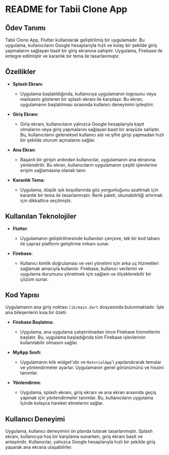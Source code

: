 # README for Tabii Clone App

## Ödev Tanımı

Tabii Clone App, Flutter kullanılarak geliştirilmiş bir uygulamadır. Bu uygulama, kullanıcıların Google hesaplarıyla hızlı ve kolay bir şekilde giriş yapmalarını sağlayan basit bir giriş ekranına sahiptir. Uygulama, Firebase ile entegre edilmiştir ve karanlık bir tema ile tasarlanmıştır.

## Özellikler

- **Splash Ekranı**: 
  - Uygulama başlatıldığında, kullanıcıya uygulamanın logosunu veya markasını gösteren bir splash ekranı ile karşılaşır. Bu ekran, uygulamanın başlatılması sırasında kullanıcı deneyimini iyileştirir.

- **Giriş Ekranı**: 
  - Giriş ekranı, kullanıcıların yalnızca Google hesaplarıyla kayıt olmalarını veya giriş yapmalarını sağlayan basit bir arayüze sahiptir. Bu, kullanıcıların geleneksel kullanıcı adı ve şifre girişi yapmadan hızlı bir şekilde oturum açmalarını sağlar.

- **Ana Ekran**: 
  - Başarılı bir girişin ardından kullanıcılar, uygulamanın ana ekranına yönlendirilir. Bu ekran, kullanıcıların uygulamanın çeşitli işlevlerine erişim sağlamasına olanak tanır.

- **Karanlık Tema**: 
  - Uygulama, düşük ışık koşullarında göz yorgunluğunu azaltmak için karanlık bir tema ile tasarlanmıştır. Renk paleti, okunabilirliği artırmak için dikkatlice seçilmiştir.

## Kullanılan Teknolojiler

- **Flutter**: 
  - Uygulamanın geliştirilmesinde kullanılan çerçeve, tek bir kod tabanı ile çapraz platform geliştirme imkanı sunar.

- **Firebase**: 
  - Kullanıcı kimlik doğrulaması ve veri yönetimi için arka uç hizmetleri sağlamak amacıyla kullanılır. Firebase, kullanıcı verilerini ve uygulama durumunu yönetmek için sağlam ve ölçeklenebilir bir çözüm sunar.

## Kod Yapısı

Uygulamanın ana giriş noktası `lib/main.dart` dosyasında bulunmaktadır. İşte ana bileşenlerin kısa bir özeti:

- **Firebase Başlatma**: 
  - Uygulama, ana uygulama çalıştırılmadan önce Firebase hizmetlerini başlatır. Bu, uygulama başladığında tüm Firebase işlevlerinin kullanılabilir olmasını sağlar.

- **MyApp Sınıfı**: 
  - Uygulamanın kök widget'ıdır ve `MaterialApp`'i yapılandırarak temalar ve yönlendirmeler ayarlar. Uygulamanın genel görünümünü ve hissini tanımlar.

- **Yönlendirme**: 
  - Uygulama, splash ekranı, giriş ekranı ve ana ekran arasında geçiş yapmak için yönlendirmeler tanımlar. Bu, kullanıcıların uygulama içinde kolayca hareket etmelerini sağlar.

## Kullanıcı Deneyimi

Uygulama, kullanıcı deneyimini ön planda tutarak tasarlanmıştır. Splash ekranı, kullanıcıya hoş bir karşılama sunarken, giriş ekranı basit ve anlaşılırdır. Kullanıcılar, yalnızca Google hesaplarıyla hızlı bir şekilde giriş yaparak ana ekrana ulaşabilirler.
